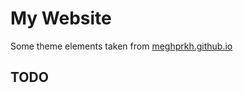 My Website
==========

Some theme elements taken from [meghprkh.github.io](https://github.com/meghprkh/meghprkh.github.io)

TODO
----

